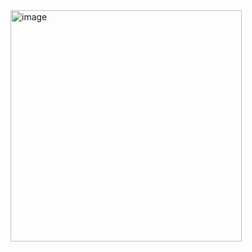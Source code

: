 <img width="370" height="370" alt="image" src="https://github.com/user-attachments/assets/b9845fa3-d063-4c96-8fd0-1655e7d9bb51" />
